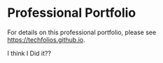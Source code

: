 # Professional Portfolio

For details on this professional portfolio, please see https://techfolios.github.io.


I think I Did it??